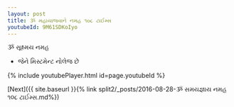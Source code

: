 ```yaml
---
layout: post
title: ૐ મહાયાજવાને નમહ ૧૦૮ ટાઈમ્સ
youtubeId: 9M61SDKoIyo
---
```

 
 
 ૐ સૂક્ષ્મય નમહ  
 
 -  જેને મિસ્ટમેન્ટ નોલેજ છે 
 
  
 
  
 
 
 
 
 
 


{% include youtubePlayer.html id=page.youtubeId %}
 
[Next]({{ site.baseurl }}{% link  split2/_posts/2016-08-28-ૐ સમયજ્ઞાય નમહ ૧૦૮ ટાઈમ્સ.md%})
 
